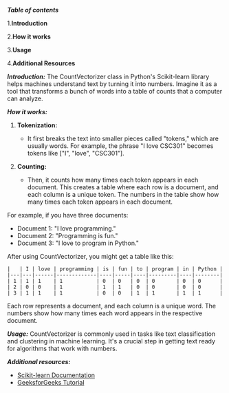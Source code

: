 ***Table of contents*** 

1.**Introduction**

2.**How it works**

3.**Usage**

4.**Additional Resources**

***Introduction:***
The CountVectorizer class in Python's Scikit-learn library helps machines understand text by turning it into numbers. Imagine it as a tool that transforms a bunch of words into a table of counts that a computer can analyze.

***How it works:***

1. **Tokenization:**
   - It first breaks the text into smaller pieces called "tokens," which are usually words. For example, the phrase "I love CSC301" becomes tokens like ["I", "love", "CSC301"].

2. **Counting:**
   - Then, it counts how many times each token appears in each document. This creates a table where each row is a document, and each column is a unique token. The numbers in the table show how many times each token appears in each document.

For example, if you have three documents:

- Document 1: "I love programming."
- Document 2: "Programming is fun."
- Document 3: "I love to program in Python."

After using CountVectorizer, you might get a table like this:

```
|   | I | love | programming | is | fun | to | program | in | Python |
|---|---|------|-------------|----|-----|----|---------|----|--------|
| 1 | 1 | 1    | 1           | 0  | 0   | 0  | 0       | 0  | 0      |
| 2 | 0 | 0    | 1           | 1  | 1   | 0  | 0       | 0  | 0      |
| 3 | 1 | 1    | 1           | 0  | 0   | 1  | 1       | 1  | 1      |
```

Each row represents a document, and each column is a unique word. The numbers show how many times each word appears in the respective document.

***Usage:***
CountVectorizer is commonly used in tasks like text classification and clustering in machine learning. It's a crucial step in getting text ready for algorithms that work with numbers.

***Additional resources:***

- [Scikit-learn Documentation](https://scikit-learn.org/stable/modules/generated/sklearn.feature_extraction.text.CountVectorizer.html)
- [GeeksforGeeks Tutorial](https://www.geeksforgeeks.org/using-countvectorizer-to-extracting-features-from-text/)
